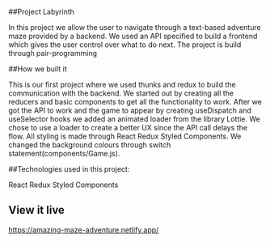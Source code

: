 ##Project Labyrinth

In this project we allow the user to navigate through a text-based adventure maze provided by a backend.
We used an API specified to build a frontend which gives the user control over what to do next.
The project is build through pair-programming 

##How we built it

This is our first project where we  used thunks and redux to build the communication with the backend.
We started out by creating all the reducers and basic components to get all the functionality to work. After we got the API to work and the game to appear by creating useDispatch and useSelector hooks we added an animated loader from the library Lottie. We chose to use a loader to create a better UX since the API call delays the flow. All styling is made through React Redux Styled Components. We changed the background colours through switch statement(components/Game.js).


##Technologies used in this project: 

React Redux Styled Components

## View it live
https://amazing-maze-adventure.netlify.app/



